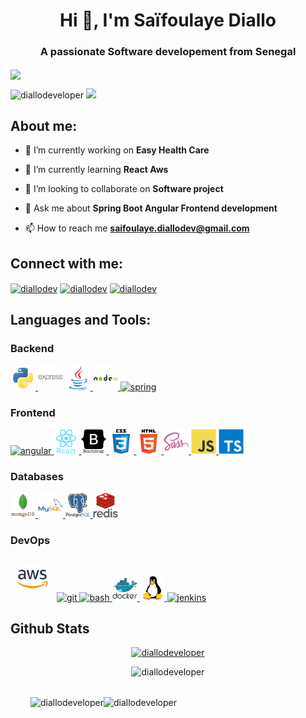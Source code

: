 <h1 align="center">Hi 👋, I'm Saïfoulaye Diallo</h1>
<h3 align="center">A passionate Software developement from Senegal</h3>
<img align="center" src="https://cmcglobal.com.vn/wp-content/uploads/2020/11/Artboard-55.png">
<p align="left"> <img src="https://komarev.com/ghpvc/?username=diallodeveloper&label=Profile%20views&color=0e75b6&style=flat" alt="diallodeveloper" />
<img src="https://drive.google.com/file/d/1T3TFi8hQ6IxxJPk9LvG4nGj20QgcPZY3/view" />
</p>



## About me: 


- 🔭 I’m currently working on **Easy Health Care**

- 🌱 I’m currently learning **React Aws**

- 👯 I’m looking to collaborate on **Software project**

- 💬 Ask me about **Spring Boot Angular Frontend development**

- 📫 How to reach me **saifoulaye.diallodev@gmail.com**

## Connect with me:
<p align="left">
<a href="https://linkedin.com/in/diallodeveloper" target="blank"><img align="center" src="https://raw.githubusercontent.com/rahuldkjain/github-profile-readme-generator/master/src/images/icons/Social/linked-in-alt.svg" alt="diallodev" height="30" width="40" /></a>
<a href="https://twitter.com/diallosoftware" target="blank"><img align="center" src="https://raw.githubusercontent.com/rahuldkjain/github-profile-readme-generator/master/src/images/icons/Social/twitter.svg" alt="diallodev" height="30" width="40" /></a>
<a href="https://instagram.com/diallo_dev" target="blank"><img align="center" src="https://raw.githubusercontent.com/rahuldkjain/github-profile-readme-generator/master/src/images/icons/Social/instagram.svg" alt="diallodev" height="30" width="40" /></a>

</p>

<h2 align="left">Languages and Tools:</h2>

### Backend
<p align="left">
 <a href="https://www.python.org" target="_blank" rel="noreferrer"> <img src="https://raw.githubusercontent.com/devicons/devicon/master/icons/python/python-original.svg" alt="python" width="40" height="40"/> </a>
<img src="https://raw.githubusercontent.com/devicons/devicon/master/icons/express/express-original-wordmark.svg" style="color: white" alt="express" width="40" height="40"/></a>
<a href="https://www.java.com" target="_blank" rel="noreferrer"> <img src="https://raw.githubusercontent.com/devicons/devicon/master/icons/java/java-original.svg" alt="java" width="40" height="40"/> </a> 
<a href="https://nodejs.org" target="_blank" rel="noreferrer"> <img src="https://raw.githubusercontent.com/devicons/devicon/master/icons/nodejs/nodejs-original-wordmark.svg" alt="nodejs" width="40" height="40"/> </a>
<a href="https://spring.io/" target="_blank" rel="noreferrer"> <img src="https://www.vectorlogo.zone/logos/springio/springio-icon.svg" alt="spring" width="40" height="40"/> </a>
</p>



### Frontend
<p align="left"> <a href="https://angular.io" target="_blank" rel="noreferrer"> <img src="https://angular.io/assets/images/logos/angular/angular.svg" alt="angular" width="40" height="40"/> </a>
 <a href="https://reactjs.org/" target="_blank" rel="noreferrer"> <img src="https://raw.githubusercontent.com/devicons/devicon/master/icons/react/react-original-wordmark.svg" alt="react" width="40" height="40"/> </a>
<a href="https://getbootstrap.com" target="_blank" rel="noreferrer"> <img src="https://raw.githubusercontent.com/devicons/devicon/master/icons/bootstrap/bootstrap-plain-wordmark.svg" alt="bootstrap" width="40" height="40"/> </a> 
<a href="https://www.w3schools.com/css/" target="_blank" rel="noreferrer"> <img src="https://raw.githubusercontent.com/devicons/devicon/master/icons/css3/css3-original-wordmark.svg" alt="css3" width="40" height="40"/> </a> 
<a href="https://www.w3.org/html/" target="_blank" rel="noreferrer"> <img src="https://raw.githubusercontent.com/devicons/devicon/master/icons/html5/html5-original-wordmark.svg" alt="html5" width="40" height="40"/> </a>
 <a href="https://sass-lang.com" target="_blank" rel="noreferrer"> <img src="https://raw.githubusercontent.com/devicons/devicon/master/icons/sass/sass-original.svg" alt="sass" width="40" height="40"/> </a>
<a href="https://developer.mozilla.org/en-US/docs/Web/JavaScript" target="_blank" rel="noreferrer"> <img src="https://raw.githubusercontent.com/devicons/devicon/master/icons/javascript/javascript-original.svg" alt="javascript" width="40" height="40"/> </a>
<a href="https://www.typescriptlang.org/" target="_blank" rel="noreferrer"> <img src="https://raw.githubusercontent.com/devicons/devicon/master/icons/typescript/typescript-original.svg" alt="typescript" width="40" height="40"/> </a>
 
 
### Databases
 <p align="left"> 
 <a href="https://www.mongodb.com/" target="_blank" rel="noreferrer"> <img src="https://raw.githubusercontent.com/devicons/devicon/master/icons/mongodb/mongodb-original-wordmark.svg" alt="mongodb" width="40" height="40"/> </a>
<a href="https://www.mysql.com/" target="_blank" rel="noreferrer"> <img src="https://raw.githubusercontent.com/devicons/devicon/master/icons/mysql/mysql-original-wordmark.svg" alt="mysql" width="40" height="40"/> </a>
<a href="https://www.postgresql.org" target="_blank" rel="noreferrer"> <img src="https://raw.githubusercontent.com/devicons/devicon/master/icons/postgresql/postgresql-original-wordmark.svg" alt="postgresql" width="40" height="40"/> </a>
<a href="https://redis.io" target="_blank" rel="noreferrer"> <img src="https://raw.githubusercontent.com/devicons/devicon/master/icons/redis/redis-original-wordmark.svg" alt="redis" width="40" height="40"/> </a>
</p>

### DevOps  
 <p align="left">
<a href="https://aws.amazon.com/" target="_blank"><img style="margin: 10px" src="https://raw.githubusercontent.com/devicons/devicon/master/icons/amazonwebservices/amazonwebservices-original-wordmark.svg" alt="AWS" height="50" /></a>      
<a href="https://git-scm.com/" target="_blank" rel="noreferrer"> <img src="https://www.vectorlogo.zone/logos/git-scm/git-scm-icon.svg" alt="git" width="40" height="40"/> </a> 
<a href="https://www.gnu.org/software/bash/" target="_blank" rel="noreferrer"> <img src="https://www.vectorlogo.zone/logos/gnu_bash/gnu_bash-icon.svg" alt="bash" width="40" height="40"/> </a> 
 <a href="https://www.docker.com/" target="_blank" rel="noreferrer"> <img src="https://raw.githubusercontent.com/devicons/devicon/master/icons/docker/docker-original-wordmark.svg" alt="docker" width="40" height="40"/> </a>
<a href="https://www.linux.org/" target="_blank" rel="noreferrer"> <img src="https://raw.githubusercontent.com/devicons/devicon/master/icons/linux/linux-original.svg" alt="linux" width="40" height="40"/> </a>
 <a href="https://www.jenkins.io" target="_blank" rel="noreferrer"> <img src="https://www.vectorlogo.zone/logos/jenkins/jenkins-icon.svg" alt="jenkins" width="40" height="40"/> </a>
</p>

## Github Stats
<p align="center"> <a href="https://github.com/ryo-ma/github-profile-trophy"><img src="https://github-profile-trophy.vercel.app/?username=diallodeveloper" alt="diallodeveloper" /></a> </p>
 

<p align="center">
<img  src="https://github-readme-stats.vercel.app/api/top-langs?username=diallodeveloper&show_icons=true&locale=en&layout=compact" alt="diallodeveloper" />
</p>

<div style="display: flex; margin:2rem;">
<img align="center" src="https://github-readme-stats.vercel.app/api?username=diallodeveloper&show_icons=true&locale=en" alt="diallodeveloper" />
 <img align="center" src="https://github-readme-streak-stats.herokuapp.com/?user=diallodeveloper&" alt="diallodeveloper" />
</div>
<br/>


 
